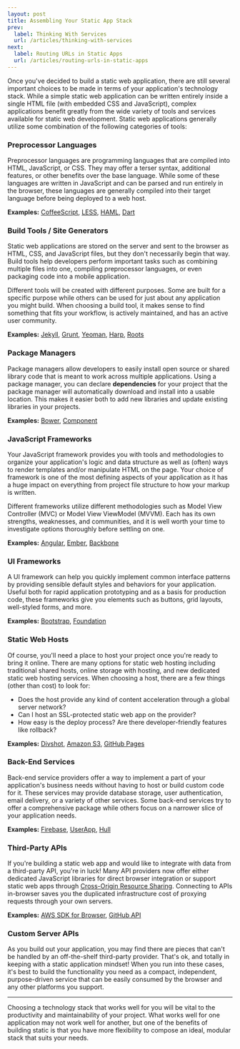 ```yaml
---
layout: post
title: Assembling Your Static App Stack
prev:
  label: Thinking With Services
  url: /articles/thinking-with-services
next:
  label: Routing URLs in Static Apps
  url: /articles/routing-urls-in-static-apps
---
```


Once you've decided to build a static web application, there are still several important choices
to be made in terms of your application's technology stack. While a simple static web application
can be written entirely inside a single HTML file (with embedded CSS and JavaScript), complex
applications benefit greatly from the wide variety of tools and services available for static
web development. Static web applications generally utilize some combination of the following
categories of tools:

### Preprocessor Languages

Preprocessor languages are programming languages that are compiled into HTML, JavaScript, or CSS.
They may offer a terser syntax, additional features, or other benefits over the base language.
While some of these languages are written in JavaScript and can be parsed and run entirely in the
browser, these languages are generally compiled into their target language before being deployed
to a web host.

**Examples:** [CoffeeScript](http://coffeescript.org), [LESS](http://www.lesscss.org/), [HAML](http://haml.info/), [Dart](https://www.dartlang.org/)

### Build Tools / Site Generators

Static web applications are stored on the server and sent to the browser as HTML,
CSS, and JavaScript files, but they don't necessarily begin that way. Build tools help developers
perform important tasks such as combining multiple files into one, compiling preprocessor languages,
or even packaging code into a mobile application.

Different tools will be created with different purposes. Some are built for a specific purpose
while others can be used for just about any application you might build. When choosing a build
tool, it makes sense to find something that fits your workflow, is actively maintained, and
has an active user community.

**Examples:** [Jekyll](http://jekyllrb.com/), [Grunt](http://gruntjs.com/), [Yeoman](http://yeoman.io/), [Harp](http://harpjs.com/), [Roots](http://roots.cx/)

### Package Managers

Package managers allow developers to easily install open source or shared library code that is meant
to work across multiple applications. Using a package manager, you can declare **dependencies** for
your project that the package manager will automatically download and install into a usable location.
This makes it easier both to add new libraries and update existing libraries in your projects.

**Examples:** [Bower](http://bower.io/), [Component](http://component.io)

### JavaScript Frameworks

Your JavaScript framework provides you with tools and methodologies to organize your application's logic
and data structure as well as (often) ways to render templates and/or manipulate HTML on the page. Your choice
of framework is one of the most defining aspects of your application as it has a huge impact on everything
from project file structure to how your markup is written.

Different frameworks utilize different methodologies such as Model View Controller (MVC) or Model View
ViewModel (MVVM). Each has its own strengths, weaknesses, and communities, and it is well worth your time to
investigate options thoroughly before settling on one.

**Examples:** [Angular](http://angularjs.org/), [Ember](http://emberjs.com/), [Backbone](http://backbonejs.org/)

### UI Frameworks

A UI framework can help you quickly implement common interface patterns by providing sensible default styles and
behaviors for your application. Useful both for rapid application prototyping and as a basis for production code,
these frameworks give you elements such as buttons, grid layouts, well-styled forms, and more.

**Examples:** [Bootstrap](http://getbootstrap.com), [Foundation](http://foundation.zurb.com)

### Static Web Hosts

Of course, you'll need a place to host your project once you're ready to bring it online. There are many options
for static web hosting including traditional shared hosts, online storage with hosting, and new dedicated static
web hosting services. When choosing a host, there are a few things (other than cost) to look for:

* Does the host provide any kind of content acceleration through a global server network?
* Can I host an SSL-protected static web app on the provider?
* How easy is the deploy process? Are there developer-friendly features like rollback?

**Examples:** [Divshot](http://www.divshot.io/), [Amazon S3](http://aws.amazon.com/s3/), [GitHub Pages](http://pages.github.com/)

### Back-End Services

Back-end service providers offer a way to implement a part of your application's business needs without having to host
or build custom code for it. These services may provide database storage, user authentication, email delivery, or
a variety of other services. Some back-end services try to offer a comprehensive package while others focus on a narrower
slice of your application needs.

**Examples:** [Firebase](http://www.firebase.com/), [UserApp](http://userapp.io), [Hull](http://hull.io)

### Third-Party APIs

If you're building a static web app and would like to integrate with data from a third-party API, you're in luck!
Many API providers now offer either dedicated JavaScript libraries for direct browser integration or support static
web apps through [Cross-Origin Resource Sharing](https://developer.mozilla.org/en-US/docs/HTTP/Access_control_CORS).
Connecting to APIs in-browser saves you the duplicated infrastructure cost of proxying requests through your own servers.

**Examples:** [AWS SDK for Browser](http://aws.amazon.com/sdkforbrowser/), [GitHub API](http://developer.github.com/v3/)

### Custom Server APIs

As you build out your application, you may find there are pieces that can't be handled by an off-the-shelf third-party
provider. That's ok, and totally in keeping with a static application mindset! When you run into these cases, it's best
to build the functionality you need as a compact, independent, purpose-driven service that can be easily consumed by the
browser and any other platforms you support. 

---

Choosing a technology stack that works well for you will be vital to the productivity and maintainability of your project.
What works well for one application may not work well for another, but one of the benefits of building static is that
you have more flexibility to compose an ideal, modular stack that suits your needs.

